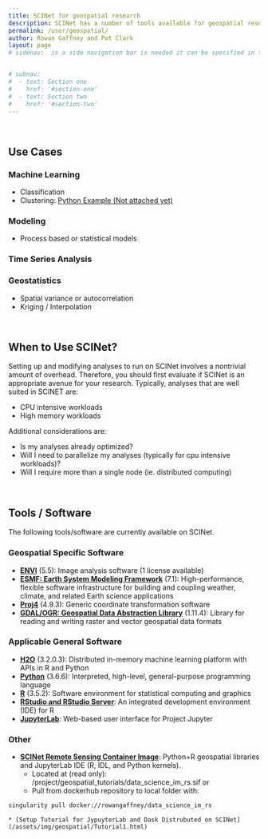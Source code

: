 ```yaml
---
title: SCINet for geospatial research
description: SCINet has a number of tools available for geospatial research
permalink: /user/geospatial/
author: Rowan Gaffney and Pat Clark
layout: page
# sidenav:  is a side navigation bar is needed it can be specified in the _data/navigation.yml file


# subnav:
#  - text: Section one
#    href: '#section-one'
#  - text: Section two
#    href: '#section-two'
---
```

<br>

## Use Cases
### **Machine Learning**
* Classification
* Clustering: [Python Example (Not attached yet)](/assets/img/geospatial//assets/img/___.html)

### **Modeling**
* Process based or statistical models

### **Time Series Analysis**

### **Geostatistics**
* Spatial variance or autocorrelation
* Kriging / Interpolation
<br>

## When to Use SCINet?
Setting up and modifying analyses to run on SCINet involves a nontrivial amount of overhead. Therefore, you should first evaluate if SCINet is an appropriate avenue for your research. Typically, analyses that are well suited in SCINET are: 
* CPU intensive workloads
* High memory workloads

Additional considerations are:
* Is my analyses already optimized?
* Will I need to parallelize my analyses (typically for cpu intensive workloads)?
* Will I require more than a single node (ie. distributed computing)
<br>

## Tools / Software
The following tools/software are currently available on SCINet.
### Geospatial Specific Software
* [**ENVI**](https://www.harrisgeospatial.com/Software-Technology/ENVI) (5.5): Image analysis software (1 license available)
* [**ESMF: Earth System Modeling Framework**]() (7.1): High-performance, flexible software infrastructure for building and coupling weather, climate, and related Earth science applications
* [**Proj4**](https://github.com/OSGeo/PROJ) (4.9.3): Generic coordinate transformation software
* [**GDAL/OGR: Geospatial Data Abstraction Library**](https://gdal.org/) (1.11.4): Library for reading and writing raster and vector geospatial data formats

### Applicable General Software
* [**H2O**](https://www.h2o.ai) (3.2.0.3): Distributed in-memory machine learning platform with APIs in R and Python
* [**Python**](https://www.python.org/) (3.6.6): Interpreted, high-level, general-purpose programming language
* [**R**](https://www.r-project.org/) (3.5.2): Software environment for statistical computing and graphics
* [**RStudio and RStudio Server**](https://www.rstudio.com/): An integrated development environment (IDE) for R
* [**JupyterLab**](https://jupyterlab.readthedocs.io/en/stable/): Web-based user interface for Project Jupyter

### Other
* [**SCINet Remote Sensing Container Image**](https://hub.docker.com/r/rowangaffney/data_science_im_rs): Python+R geospatial libraries and JupyterLab IDE (R, IDL, and Python kernels).
    *  Located at (read only): /project/geospatial_tutorials/data_science_im_rs.sif
       or
    *  Pull from dockerhub repository to local folder with:
```bash
singularity pull docker://rowangaffney/data_science_im_rs
```

    * [Setup Tutorial for JypuyterLab and Dask Distrubuted on SCINet](/assets/img/geospatial/Tutorial1.html)
